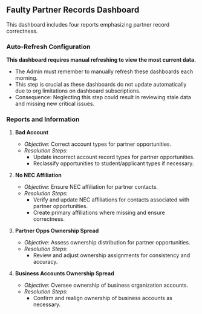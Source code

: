 ## Faulty Partner Records Dashboard

This dashboard includes four reports emphasizing partner record correctness.

### Auto-Refresh Configuration

**This dashboard requires manual refreshing to view the most current data.**
- The Admin must remember to manually refresh these dashboards each morning.
- This step is crucial as these dashboards do not update automatically due to org limitations on dashboard subscriptions.
- Consequence: Neglecting this step could result in reviewing stale data and missing new critical issues.

### Reports and Information

1. **Bad Account**
   - _Objective_: Correct account types for partner opportunities.
   - _Resolution Steps_:
     - Update incorrect account record types for partner opportunities.
     - Reclassify opportunities to student/applicant types if necessary.

2. **No NEC Affiliation**
   - _Objective_: Ensure NEC affiliation for partner contacts.
   - _Resolution Steps_:
     - Verify and update NEC affiliations for contacts associated with partner opportunities.
     - Create primary affiliations where missing and ensure correctness.

3. **Partner Opps Ownership Spread**
   - _Objective_: Assess ownership distribution for partner opportunities.
   - _Resolution Steps_:
     - Review and adjust ownership assignments for consistency and accuracy.

4. **Business Accounts Ownership Spread**
   - _Objective_: Oversee ownership of business organization accounts.
   - _Resolution Steps_:
     - Confirm and realign ownership of business accounts as necessary.